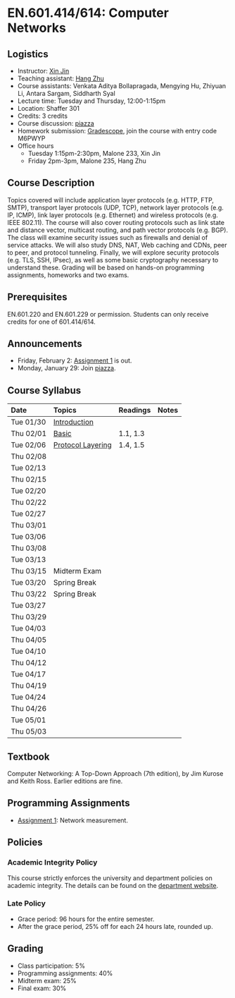 # EN.601.414/614: Computer Networks

## Logistics

- Instructor: [Xin Jin](http://www.cs.jhu.edu/~xinjin/)
- Teaching assistant: [Hang Zhu](http://www.cs.jhu.edu/~hzhu/)
- Course assistants: Venkata Aditya Bollapragada, Mengying Hu, Zhiyuan Li, Antara Sargam, Siddharth Syal
- Lecture time: Tuesday and Thursday, 12:00-1:15pm
- Location: Shaffer 301
- Credits: 3 credits
- Course discussion: [piazza](https://piazza.com/class/jctgtugnywb4qc)
- Homework submission: [Gradescope](https://www.gradescope.com/), join the course with entry code M6PWYP
- Office hours
  - Tuesday 1:15pm-2:30pm, Malone 233, Xin Jin
  - Friday 2pm-3pm, Malone 235, Hang Zhu

## Course Description

Topics covered will include application layer protocols (e.g. HTTP, FTP, SMTP), transport layer protocols (UDP, TCP), network layer protocols (e.g. IP, ICMP), link layer protocols (e.g. Ethernet) and wireless protocols (e.g. IEEE 802.11). The course will also cover routing protocols such as link state and distance vector, multicast routing, and path vector protocols (e.g. BGP). The class will examine security issues such as firewalls and denial of service attacks. We will also study DNS, NAT, Web caching and CDNs, peer to peer, and protocol tunneling. Finally, we will explore security protocols (e.g. TLS, SSH, IPsec), as well as some basic cryptography necessary to understand these. Grading will be based on hands-on programming assignments, homeworks and two exams. 

## Prerequisites

EN.601.220 and EN.601.229 or permission. Students can only receive credits for one of 601.414/614.

## Announcements

- Friday, February 2: [Assignment 1](assignments/assignment1/assignment1.md) is out.
- Monday, January 29: Join [piazza](https://piazza.com/class/jctgtugnywb4qc).

## Course Syllabus

| Date    | Topics  | Readings | Notes   |
| :------ | :------ | :------  | :------ |
| Tue 01/30 | [Introduction](slides/lec01_introduction.pptx) | | |
| Thu 02/01 | [Basic](slides/lec02_basic.pptx) | 1.1, 1.3 | |
| Tue 02/06 | [Protocol Layering](slides/lec03_layering.pptx) | 1.4, 1.5 | |
| Thu 02/08 | | | |
| Tue 02/13 | | | |
| Thu 02/15 | | | |
| Tue 02/20 | | | |
| Thu 02/22 | | | |
| Tue 02/27 | | | |
| Thu 03/01 | | | |
| Tue 03/06 | | | |
| Thu 03/08 | | | |
| Tue 03/13 | | | |
| Thu 03/15 | Midterm Exam | | |
| Tue 03/20 | Spring Break | | |
| Thu 03/22 | Spring Break | | |
| Tue 03/27 | | | |
| Thu 03/29 | | | |
| Tue 04/03 | | | |
| Thu 04/05 | | | |
| Tue 04/10 | | | |
| Thu 04/12 | | | |
| Tue 04/17 | | | |
| Thu 04/19 | | | |
| Tue 04/24 | | | |
| Thu 04/26 | | | |
| Tue 05/01 | | | |
| Thu 05/03 | | | |

## Textbook

Computer Networking: A Top-Down Approach (7th edition), by Jim Kurose and Keith Ross. Earlier editions are fine.

## Programming Assignments

- [Assignment 1](assignments/assignment1/assignment1.md): Network measurement.

## Policies

### Academic Integrity Policy

This course strictly enforces the university and department policies on academic integrity. The details can be found on the [department website](https://www.cs.jhu.edu/academic-integrity-code/).

### Late Policy

- Grace period: 96 hours for the entire semester.
- After the grace period, 25% off for each 24 hours late, rounded up.

## Grading

- Class participation: 5%
- Programming assignments: 40%
- Midterm exam: 25%
- Final exam: 30%

